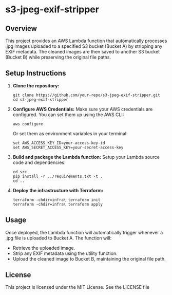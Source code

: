 # s3-jpeg-exif-stripper

## Overview
This project provides an AWS Lambda function that automatically processes .jpg images uploaded to a specified S3 bucket (Bucket A) by stripping any EXIF metadata. The cleaned images are then saved to another S3 bucket (Bucket B) while preserving the original file paths.

## Setup Instructions

1. **Clone the repository:**
   ```
   git clone https://github.com/your-repo/s3-jpeg-exif-stripper.git
   cd s3-jpeg-exif-stripper
   ```

3. **Configure AWS Credentials:**
   Make sure your AWS credentials are configured. You can set them up using the AWS CLI:
   ```
   aws configure
   ```
   Or set them as environment variables in your terminal:
   ```
   set AWS_ACCESS_KEY_ID=your-access-key-id
   set AWS_SECRET_ACCESS_KEY=your-secret-access-key
   ```

4. **Build and package the Lambda function:**
   Setup your Lambda source code and dependencies:
   ```
   cd src
   pip install -r ../requirements.txt -t .
   cd ..
   ```

5. **Deploy the infrastructure with Terraform:**
   ```
   terraform -chdir=infra\ terraform init
   terraform -chdir=infra\ terraform apply
   ```

## Usage
Once deployed, the Lambda function will automatically trigger whenever a .jpg file is uploaded to Bucket A. The function will:
- Retrieve the uploaded image.
- Strip any EXIF metadata using the utility function.
- Upload the cleaned image to Bucket B, maintaining the original file path.

## License
This project is licensed under the MIT License. See the LICENSE file